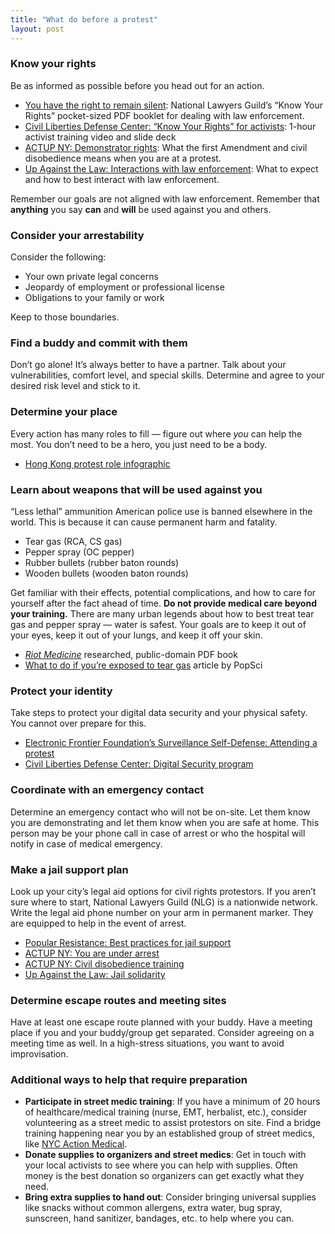 ```yaml
---
title: "What do before a protest"
layout: post
---
```


### Know your rights
Be as informed as possible before you head out for an action.
* [You have the right to remain silent](https://www.nlg.org/know-your-rights): National Lawyers Guild’s “Know Your Rights” pocket-sized PDF booklet for dealing with law enforcement.
* [Civil Liberties Defense Center: “Know Your Rights” for activists](https://cldc.org/know-your-rights-for-activists/): 1-hour activist training video and slide deck
* [ACTUP NY: Demonstrator rights](https://actupny.org/documents/demomanual/atthedemo.html): What the first Amendment and civil disobedience means when you are at a protest.
* [Up Against the Law: Interactions with law enforcement](http://upagainstthelaw.org/interactions-with-law-enforcement/): What to expect and how to best interact with law enforcement.

Remember our goals are not aligned with law enforcement. Remember that **anything** you say **can** and **will** be used against you and others.

### Consider your arrestability
Consider the following:
* Your own private legal concerns
* Jeopardy of employment or professional license
* Obligations to your family or work

Keep to those boundaries. 

### Find a buddy and commit with them
Don’t go alone! It’s always better to have a partner. Talk about your vulnerabilities, comfort level, and special skills. Determine and agree to your desired risk level and stick to it.

### Determine your place
Every action has many roles to fill — figure out where _you_ can help the most. You don’t need to be a hero, you just need to be a body.
* [Hong Kong protest role infographic](https://i.imgur.com/su1Z6X1.jpg)

### Learn about weapons that will be used against you
“Less lethal” ammunition American police use is banned elsewhere in the world. This is because it can cause permanent harm and fatality. 
* Tear gas (RCA, CS gas)
* Pepper spray (OC pepper)
* Rubber bullets (rubber baton rounds)
* Wooden bullets (wooden baton rounds)

Get familiar with their effects, potential complications, and how to care for yourself after the fact ahead of time. **Do not provide medical care beyond your training.** There are many urban legends about how to best treat tear gas and pepper spray — water is safest. Your goals are to keep it out of your eyes, keep it out of your lungs, and keep it off your skin.
* [_Riot Medicine_](https://riotmedicine.net/) researched, public-domain PDF book
* [What to do if you’re exposed to tear gas](https://www.popsci.com/story/diy/tear-gas-guide/) article by PopSci

### Protect your identity
Take steps to protect your digital data security and your physical safety. You cannot over prepare for this.
* [Electronic Frontier Foundation’s Surveillance Self-Defense: Attending a protest](https://ssd.eff.org/en/module/attending-protest)
* [Civil Liberties Defense Center: Digital Security program](https://cldc.org/security/)

### Coordinate with an emergency contact
Determine an emergency contact who will not be on-site. Let them know you are demonstrating and let them know when you are safe at home. This person may be your phone call in case of arrest or who the hospital will notify in case of medical emergency.

### Make a jail support plan
Look up your city’s legal aid options for civil rights protestors. If you aren’t sure where to start, National Lawyers Guild (NLG) is a nationwide network. Write the legal aid phone number on your arm in permanent marker. They are equipped to help in the event of arrest. 

* [Popular Resistance: Best practices for jail support](https://popularresistance.org/best-practices-for-jail-support/)
* [ACTUP NY: You are under arrest](https://actupny.org/documents/demomanual/underarrest.html)
* [ACTUP NY: Civil disobedience training](https://actupny.org/documents/CDdocuments/Legal.html)
* [Up Against the Law: Jail solidarity](http://upagainstthelaw.org/jail-solidarity/) 

### Determine escape routes and meeting sites
Have at least one escape route planned with your buddy. Have a meeting place if you and your buddy/group get separated. Consider agreeing on a meeting time as well. In a high-stress situations, you want to avoid improvisation.

### Additional ways to help that require preparation

* **Participate in street medic training**: If you have a minimum of 20 hours of healthcare/medical training (nurse, EMT, herbalist, etc.), consider volunteering as a street medic to assist protestors on site. Find a bridge training happening near you by an established group of street medics, like [NYC Action Medical](https://www.facebook.com/NYCactionmedical).
* **Donate supplies to organizers and street medics**: Get in touch with your local activists to see where you can help with supplies. Often money is the best donation so organizers can get exactly what they need. 
* **Bring extra supplies to hand out**: Consider bringing universal supplies like snacks without common allergens, extra water, bug spray, sunscreen, hand sanitizer, bandages, etc. to help where you can.
